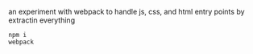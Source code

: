 an experiment with webpack to handle js, css, and html entry points by extractin everything

```
npm i
webpack
```